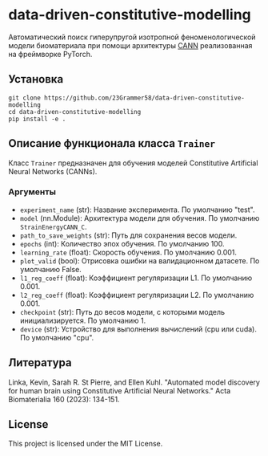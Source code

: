 # data-driven-constitutive-modelling

Автоматический поиск гиперупругой изотропной феноменологической модели биоматериала при помощи архитектуры [CANN](https://github.com/LivingMatterLab/CANN) реализованная на фреймворке PyTorch.

## Установка
```commandline
git clone https://github.com/23Grammer58/data-driven-constitutive-modelling
cd data-driven-constitutive-modelling
pip install -e .
```

## Описание функционала класса `Trainer`

Класс `Trainer` предназначен для обучения моделей Constitutive Artificial Neural Networks (CANNs).

### Аргументы

- `experiment_name` (str): Название эксперимента. По умолчанию "test".
- `model` (nn.Module): Архитектура модели для обучения. По умолчанию `StrainEnergyCANN_C`.
- `path_to_save_weights` (str): Путь для сохранения весов модели.
- `epochs` (int): Количество эпох обучения. По умолчанию 100.
- `learning_rate` (float): Скорость обучения. По умолчанию 0.001.
- `plot_valid` (bool): Отрисовка ошибки на валидационном датасете. По умолчанию False.
- `l1_reg_coeff` (float): Коэффициент регуляризации L1. По умолчанию 0.001.
- `l2_reg_coeff` (float): Коэффициент регуляризации L2. По умолчанию 0.001.
- `checkpoint` (str): Путь до весов модели, с которыми модель инициализируется. По умолчанию 1.
- `device` (str): Устройство для выполнения вычислений (cpu или cuda). По умолчанию "cpu".

## Литература 
Linka, Kevin, Sarah R. St Pierre, and Ellen Kuhl. "Automated model discovery for human brain using Constitutive Artificial Neural Networks." Acta Biomaterialia 160 (2023): 134-151.


## License
This project is licensed under the MIT License.

